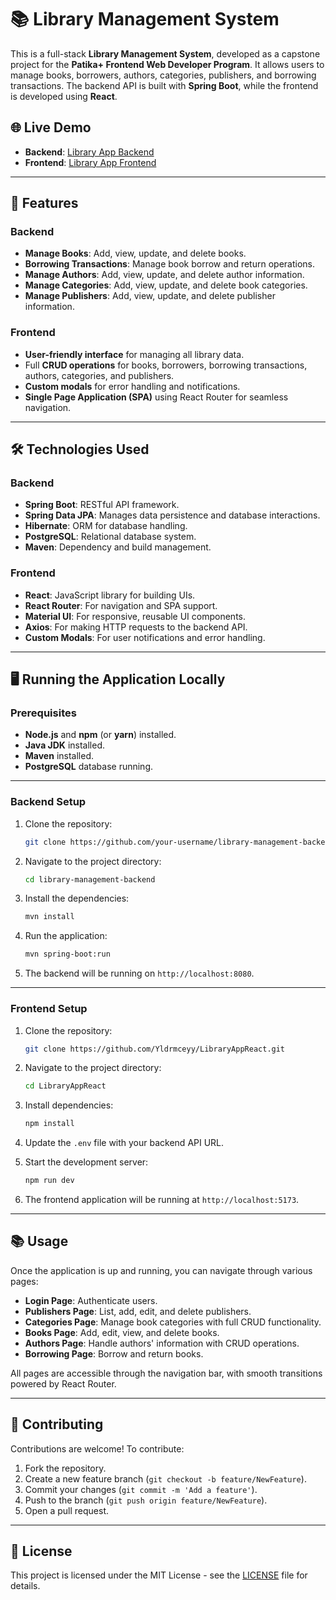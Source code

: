 # 📚 Library Management System

This is a full-stack **Library Management System**, developed as a capstone project for the **Patika+ Frontend Web Developer Program**. It allows users to manage books, borrowers, authors, categories, publishers, and borrowing transactions. The backend API is built with **Spring Boot**, while the frontend is developed using **React**.

## 🌐 Live Demo
- **Backend**: [Library App Backend](https://github.com/Yldrmceyy/LibraryAppSpringBoot)
- **Frontend**: [Library App Frontend](https://library-app-react-mu.vercel.app/)

---

## 🚀 Features

### Backend
- **Manage Books**: Add, view, update, and delete books.
- **Borrowing Transactions**: Manage book borrow and return operations.
- **Manage Authors**: Add, view, update, and delete author information.
- **Manage Categories**: Add, view, update, and delete book categories.
- **Manage Publishers**: Add, view, update, and delete publisher information.

### Frontend
- **User-friendly interface** for managing all library data.
- Full **CRUD operations** for books, borrowers, borrowing transactions, authors, categories, and publishers.
- **Custom modals** for error handling and notifications.
- **Single Page Application (SPA)** using React Router for seamless navigation.

---

## 🛠️ Technologies Used

### Backend
- **Spring Boot**: RESTful API framework.
- **Spring Data JPA**: Manages data persistence and database interactions.
- **Hibernate**: ORM for database handling.
- **PostgreSQL**: Relational database system.
- **Maven**: Dependency and build management.

### Frontend
- **React**: JavaScript library for building UIs.
- **React Router**: For navigation and SPA support.
- **Material UI**: For responsive, reusable UI components.
- **Axios**: For making HTTP requests to the backend API.
- **Custom Modals**: For user notifications and error handling.

---

## 🖥️ Running the Application Locally

### Prerequisites
- **Node.js** and **npm** (or **yarn**) installed.
- **Java JDK** installed.
- **Maven** installed.
- **PostgreSQL** database running.

---

### Backend Setup

1. Clone the repository:
    ```bash
    git clone https://github.com/your-username/library-management-backend.git
    ```
2. Navigate to the project directory:
    ```bash
    cd library-management-backend
    ```
3. Install the dependencies:
    ```bash
    mvn install
    ```
4. Run the application:
    ```bash
    mvn spring-boot:run
    ```
5. The backend will be running on `http://localhost:8080`.

---

### Frontend Setup

1. Clone the repository:
    ```bash
    git clone https://github.com/Yldrmceyy/LibraryAppReact.git
    ```

2. Navigate to the project directory:
    ```bash
    cd LibraryAppReact
    ```

3. Install dependencies:
    ```bash
    npm install
    ```

4. Update the `.env` file with your backend API URL.

5. Start the development server:
    ```bash
    npm run dev
    ```

6. The frontend application will be running at `http://localhost:5173`.

---

## 📚 Usage

Once the application is up and running, you can navigate through various pages:

- **Login Page**: Authenticate users.
- **Publishers Page**: List, add, edit, and delete publishers.
- **Categories Page**: Manage book categories with full CRUD functionality.
- **Books Page**: Add, edit, view, and delete books.
- **Authors Page**: Handle authors' information with CRUD operations.
- **Borrowing Page**: Borrow and return books.

All pages are accessible through the navigation bar, with smooth transitions powered by React Router.

---

## 🤝 Contributing

Contributions are welcome! To contribute:

1. Fork the repository.
2. Create a new feature branch (`git checkout -b feature/NewFeature`).
3. Commit your changes (`git commit -m 'Add a feature'`).
4. Push to the branch (`git push origin feature/NewFeature`).
5. Open a pull request.

---

## 📄 License

This project is licensed under the MIT License - see the [LICENSE](LICENSE) file for details.
